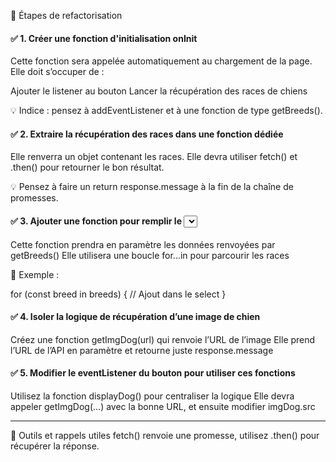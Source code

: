 🔁 Étapes de refactorisation
#### ✅ 1. Créer une fonction d'initialisation onInit

Cette fonction sera appelée automatiquement au chargement de la page.
Elle doit s’occuper de :

  
Ajouter le listener au bouton
Lancer la récupération des races de chiens

💡 Indice : pensez à addEventListener et à une fonction de type getBreeds().

#### ✅ 2. Extraire la récupération des races dans une fonction dédiée

Elle renverra un objet contenant les races.
Elle devra utiliser fetch() et .then() pour retourner le bon résultat.

💡 Pensez à faire un return response.message à la fin de la chaîne de promesses.

#### ✅ 3. Ajouter une fonction pour remplir le <select>

Cette fonction prendra en paramètre les données renvoyées par getBreeds()
Elle utilisera une boucle for...in pour parcourir les races

📌 Exemple :

for (const breed in breeds) {
  // Ajout dans le select
}
#### ✅ 4. Isoler la logique de récupération d’une image de chien

Créez une fonction getImgDog(url) qui renvoie l’URL de l’image
Elle prend l’URL de l’API en paramètre et retourne juste response.message

#### ✅ 5. Modifier le eventListener du bouton pour utiliser ces fonctions

Utilisez la fonction displayDog() pour centraliser la logique
Elle devra appeler getImgDog(...) avec la bonne URL, et ensuite modifier imgDog.src

---

🧰 Outils et rappels utiles
fetch() renvoie une promesse, utilisez .then() pour récupérer la réponse.